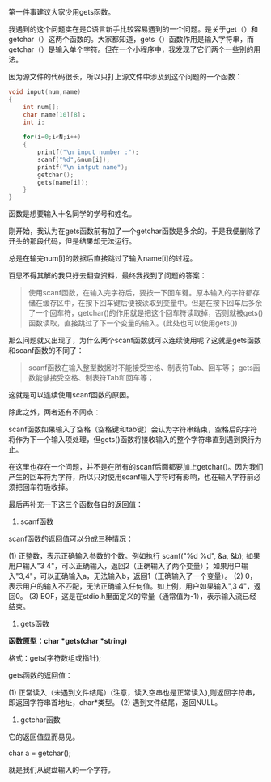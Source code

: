 第一件事建议大家少用gets函数。

我遇到的这个问题实在是C语言新手比较容易遇到的一个问题。是关于get（）和getchar（）这两个函数的。大家都知道，gets（）函数作用是输入字符串，而getchar（）是输入单个字符。但在一个小程序中，我发现了它们两个一些别的用法。

因为源文件的代码很长，所以只打上源文件中涉及到这个问题的一个函数：

```c
void input(num,name)
{
    int num[];
    char name[10][8]；
    int i;
    
    for(i=0;i<N;i++)
    {
        printf("\n input number :");
        scanf("%d",&num[i]);
        printf("\n intput name");
        getchar();
        gets(name[i]);
    }
}
```

函数是想要输入十名同学的学号和姓名。

刚开始，我认为在gets函数前有加了一个getchar函数是多余的。于是我便删除了开头的那段代码，但是结果却无法运行。

总是在输完num[i]的数据后直接跳过了输入name[i]的过程。

百思不得其解的我只好去翻查资料，最终我找到了问题的答案：

> 使用scanf函数，在输入完字符后，要按一下回车键。原本输入的字符都存储在缓存区中，在按下回车键后便被读取到变量中。但是在按下回车后多余了一个回车符，getchar()的作用就是把这个回车符读取掉，否则就被gets()函数读取，直接跳过了下一个变量的输入。(此处也可以使用gets())

那么问题就又出现了，为什么两个scanf函数就可以连续使用呢？这就是gets函数和scanf函数的不同了：

> scanf函数在输入整型数据时不能接受空格、制表符Tab、回车等；
> gets函数能够接受空格、制表符Tab和回车等；

这就是可以连续使用scanf函数的原因。

除此之外，两者还有不同点：

scanf函数如果输入了空格（空格键和tab键）会认为字符串结束，空格后的字符将作为下一个输入项处理，但gets()函数将接收输入的整个字符串直到遇到换行为止。

在这里也存在一个问题，并不是在所有的scanf后面都要加上getchar()。因为我们产生的回车符为字符，所以只对使用scanf输入字符时有影响，也在输入字符前必须把回车符吸收掉。

最后再补充一下这三个函数各自的返回值：

1. scanf函数

scanf函数的返回值可以分成三种情况：

(1) 正整数，表示正确输入参数的个数。例如执行 scanf("%d %d", &a, &b); 如果用户输入"3 4"，可以正确输入，返回2（正确输入了两个变量）；
如果用户输入"3,4"，可以正确输入a，无法输入b，返回1（正确输入了一个变量）。
(2) 0，表示用户的输入不匹配，无法正确输入任何值。如上例，用户如果输入",3 4"，返回0。
(3) EOF，这是在stdio.h里面定义的常量（通常值为-1），表示输入流已经结束。

1. gets函数

**函数原型：char \*gets(char \*string)**

格式：gets(字符数组或指针);

gets函数的返回值：

(1) 正常读入（未遇到文件结尾）(注意，读入空串也是正常读入),则返回字符串，即返回字符串首地址，char*类型。
(2) 遇到文件结尾，返回NULL。

1. getchar函数

它的返回值显而易见。

char a = getchar();

就是我们从键盘输入的一个字符。